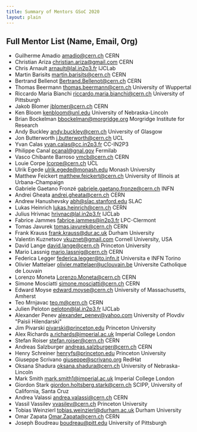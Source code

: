 ```yaml
---
title: Summary of Mentors GSoC 2020
layout: plain
---
```


## Full Mentor List (Name, Email, Org)

* Guilherme Amadio [amadio@cern.ch](mailto:amadio@cern.ch) CERN
* Christian Ariza [christian.ariza@gmail.com](mailto:christian.ariza@gmail.com) CERN
* Chris Arnault [arnault@lal.in2p3.fr](mailto:arnault@lal.in2p3.fr) IJCLab
* Martin Barisits [martin.barisits@cern.ch](mailto:martin.barisits@cern.ch) CERN
* Bertrand Bellenot [Bertrand.Bellenot@cern.ch](mailto:Bertrand.Bellenot@cern.ch) CERN
* Thomas Beermann [thomas.beermann@cern.ch](mailto:thomas.beermann@cern.ch) University of Wuppertal
* Riccardo Maria Bianchi [riccardo.maria.bianchi@cern.ch](mailto:riccardo.maria.bianchi@cern.ch) University of Pittsburgh
* Jakob Blomer [jblomer@cern.ch](mailto:jblomer@cern.ch) CERN
* Ken Bloom [kenbloom@unl.edu](mailto:kenbloom@unl.edu) University of Nebraska-Lincoln
* Brian Bockelman [bbockelman@morgridge.org](mailto:bbockelman@morgridge.org) Morgridge Institute for Research
* Andy Buckley [andy.buckley@cern.ch](mailto:andy.buckley@cern.ch) University of Glasgow
* Jon Butterworth [j.butterworth@cern.ch](mailto:j.butterworth@cern.ch) UCL
* Yvan Calas [yvan.calas@cc.in2p3.fr](mailto:yvan.calas@cc.in2p3.fr) CC-IN2P3
* Philippe Canal [pcanal@gnal.gov](mailto:pcanal@gnal.gov) Fermilab
* Vasco Chibante Barroso [vmcb@cern.ch](mailto:vmcb@cern.ch) CERN
* Louie Corpe [lcorpe@cern.ch](mailto:lcorpe@cern.ch) UCL
* Ulrik Egede [ulrik.egede@monash.edu](mailto:ulrik.egede@monash.edu) Monash University
* Matthew Feickert [matthew.feickert@cern.ch](mailto:matthew.feickert@cern.ch) University of Illinois at Urbana-Champaign
* Gabriele Gaetano Fronzé [gabriele.gaetano.fronze@cern.ch](mailto:gabriele.gaetano.fronze@cern.ch) INFN
* Andrei Gheata [andrei.gheata@cern.ch](mailto:andrei.gheata@cern.ch) CERN
* Andrew Hanushevsky [abh@slac.stanford.edu](mailto:abh@slac.stanford.edu) SLAC
* Lukas Heinrich [lukas.heinrich@cern.ch](mailto:lukas.heinrich@cern.ch) CERN
* Julius Hrivnac [hrivnac@lal.in2p3.fr](mailto:hrivnac@lal.in2p3.fr) IJCLab
* Fabrice Jammes [fabrice.jammes@in2p3.fr](mailto:fabrice.jammes@in2p3.fr) LPC-Clermont
* Tomas Javurek [tomas.javurek@cern.ch](tomas.javurek@cern.ch) CERN
* Frank Krauss [frank.krauss@dur.ac.uk](mailto:frank.krauss@dur.ac.uk) Durham University
* Valentin Kuznetsov [vkuznet@gmail.com](mailto:vkuznet@gmail.com) Cornell University, USA
* David Lange [david.lange@cern.ch](mailto:david.lange@cern.ch) Princeton University
* Mario Lassnig [mario.lassnig@cern.ch](mailto:mario.lassnig@cern.ch) CERN
* Federica Legger [federica.legger@to.infn.it](mailto:federica.legger@to.infn.it) Universita e INFN Torino
* Olivier Mattelaer [olivier.mattelaer@uclouvain.be](mailto:olivier.mattelaer@uclouvain.be) Universite Catholique de Louvain
* Lorenzo Moneta [Lorenzo.Moneta@cern.ch](mailto:Lorenzo.Moneta@cern.ch) CERN
* Simone Mosciatti [simone.mosciatti@cern.ch](mailto:simone.mosciatti@cern.ch) CERN
* Edward Moyse [edward.moyse@cern.ch](mailto:edward.moyse@cern.ch) University of Massachusetts, Amherst
* Teo Mrnjavac [teo.m@cern.ch](mailto:teo.m@cern.ch) CERN
* Julien Peloton [peloton@lal.in2p3.fr](mailto:peloton@lal.in2p3.fr) IJCLab
* Alexander Penev [alexander_penev@yahoo.com](mailto:alexander_penev@yahoo.com) University of Plovdiv "Paisii Hilendarski"
* Jim Pivarski [pivarski@princeton.edu](mailto:pivarski@princeton.edu) Princeton University
* Alex Richards [a.richards@imperial.ac.uk](mailto:a.richards@imperial.ac.uk) Imperial College London
* Stefan Roiser [stefan.roiser@cern.ch](mailto:stefan.roiser@cern.ch) CERN
* Andreas Salzburger [andreas.salzburger@cern.ch](mailto:andreas.salzburger@cern.ch) CERN
* Henry Schreiner [henryfs@princeton.edu](mailto:henryfs@princeton.edu) Princeton University
* Giuseppe Scrivano [giuseppe@scrivano.org](mailto:giuseppe@scrivano.org) RedHat
* Oksana Shadura [oksana.shadura@cern.ch](mailto:oksana.shadura@cern.ch) University of Nebraska-Lincoln
* Mark Smith [mark.smith1@imperial.ac.uk](mailto:mark.smith1@imperial.ac.uk) Imperial College London
* Giordon Stark [giordon.holtsberg.stark@cern.ch](mailto:giordon.holtsberg.stark@cern.ch) SCIPP, University of California, Santa Cruz
* Andrea Valassi [andrea.valassi@cern.ch](mailto:andrea.valassi@cern.ch) CERN
* Vassil Vassilev [vvasilev@cern.ch](mailto:vvasilev@cern.ch) Princeton University
* Tobias Weinzierl [tobias.weinzierl@durham.ac.uk](mailto:tobias.weinzierl@durham.ac.uk) Durham University
* Omar Zapata [Omar.Zapata@cern.ch](mailto:Omar.Zapata@cern.ch) CERN
* Joseph Boudreau [boudreau@pitt.edu](mailto:boudreau@pitt.edu) University of Pittsburgh
